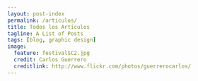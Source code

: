 ```yaml
---
layout: post-index
permalink: /articulos/
title: Todos los Artículos 
tagline: A List of Posts
tags: [blog, graphic design]
image:
  feature: festivalSC2.jpg
  credit: Carlos Guerrero
  creditlink: http://www.flickr.com/photos/guerrerocarlos/
---
```

